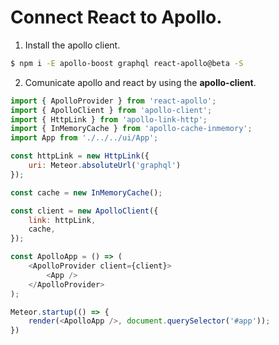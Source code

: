 # Connect React to Apollo.

1. Install the apollo client.

  ```sh
  $ npm i -E apollo-boost graphql react-apollo@beta -S
  ```

2. Comunicate apollo and react by using the **apollo-client**.

  ```js
  import { ApolloProvider } from 'react-apollo';
  import { ApolloClient } from 'apollo-client';
  import { HttpLink } from 'apollo-link-http';
  import { InMemoryCache } from 'apollo-cache-inmemory';
  import App from './../../ui/App';

  const httpLink = new HttpLink({
      uri: Meteor.absoluteUrl('graphql')
  });

  const cache = new InMemoryCache();

  const client = new ApolloClient({
      link: httpLink,
      cache,
  });

  const ApolloApp = () => (
      <ApolloProvider client={client}>
          <App />
      </ApolloProvider>
  );

  Meteor.startup(() => {
      render(<ApolloApp />, document.querySelector('#app'));
  })
  ```
